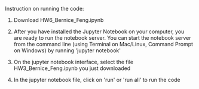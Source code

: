 Instruction on running the code:

1. Download HW6_Bernice_Feng.ipynb

2. After you have installed the Jupyter Notebook on your computer, you are ready to run the notebook server. You can start the notebook server from the command line (using Terminal on Mac/Linux, Command Prompt on Windows) by running 'jupyter notebook'

3. On the jupyter notebook interface, select the file HW3_Bernice_Feng.ipynb you just downloaded

4. In the jupyter notebook file, click on 'run' or 'run all' to run the code